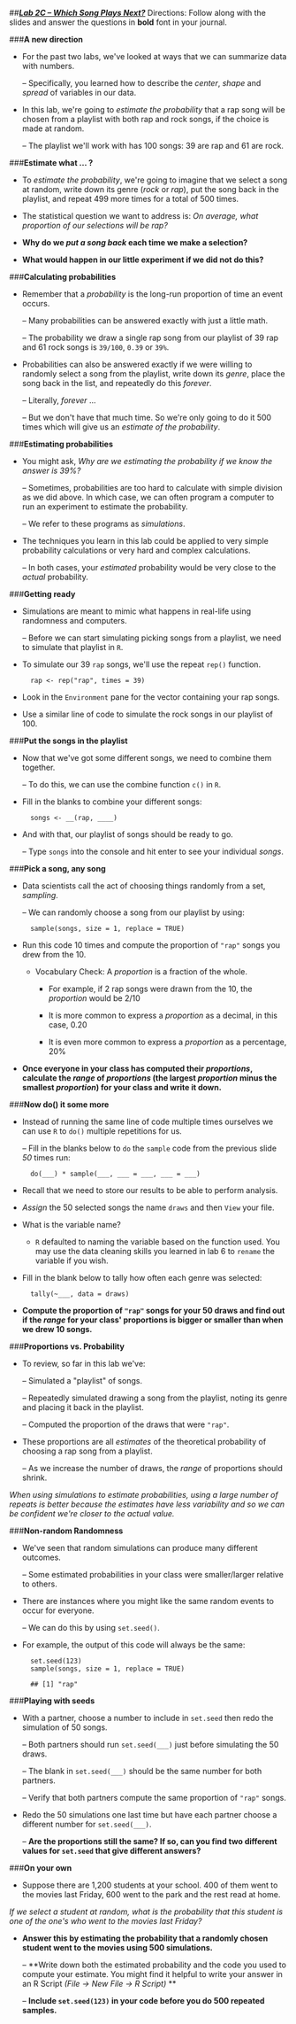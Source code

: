 ##***<u>Lab 2C – Which Song Plays Next?</u>***
Directions: Follow along with the slides and answer the questions in **bold** font in your journal.

###**A new direction**
* For the past two labs, we've looked at ways that we can summarize data with numbers.

    – Specifically, you learned how to describe the *center*, *shape* and *spread* of variables
    in our data.

* In this lab, we're going to *estimate the probability* that a rap song will be chosen from a
playlist with both rap and rock songs, if the choice is made at random.

    – The playlist we'll work with has 100 songs: 39 are rap and 61 are rock.

###**Estimate what ... ?**
* To *estimate the probability*, we're going to imagine that we select a song at random, write
down its genre (*rock* or *rap*), put the song back in the playlist, and repeat 499 more times for
a total of 500 times.

* The statistical question we want to address is: *On average, what proportion of our
selections will be rap?*

* **Why do we *put a song back* each time we make a selection?**

* **What would happen in our little experiment if we did not do this?**

###**Calculating probabilities**
* Remember that a *probability* is the long-run proportion of time an event occurs.

    – Many probabilities can be answered exactly with just a little math.

    – The probability we draw a single rap song from our playlist of 39 rap and 61 rock
    songs is ```39/100```, ```0.39``` or ```39%```.

* Probabilities can also be answered exactly if we were willing to randomly select a song from
the playlist, write down its *genre*, place the song back in the list, and repeatedly do this
*forever*.

    – Literally, *forever* ...

    – But we don't have that much time. So we're only going to do it 500 times which will
    give us an *estimate of the probability*.

###**Estimating probabilities**
* You might ask, *Why are we estimating the probability if we know the answer is 39%?*

    – Sometimes, probabilities are too hard to calculate with simple division as we did
    above. In which case, we can often program a computer to run an experiment to
    estimate the probability.

    – We refer to these programs as *simulations*.

* The techniques you learn in this lab could be applied to very simple probability calculations
or very hard and complex calculations.

    – In both cases, your *estimated* probability would be very close to the *actual*
    probability.

###**Getting ready**
* Simulations are meant to mimic what happens in real-life using randomness and computers.

    – Before we can start simulating picking songs from a playlist, we need to simulate
    that playlist in ```R```.

* To simulate our 39 ```rap``` songs, we'll use the repeat ```rep()``` function.

        rap <- rep("rap", times = 39)

* Look in the ```Environment``` pane for the vector containing your rap songs.

* Use a similar line of code to simulate the rock songs in our playlist of 100.

###**Put the songs in the playlist**

* Now that we've got some different songs, we need to combine them together.

    – To do this, we can use the combine function ```c()``` in ```R```.

* Fill in the blanks to combine your different songs:

        songs <- __(rap, ____)

* And with that, our playlist of songs should be ready to go.

    – Type ```songs``` into the console and hit enter to see your individual *songs*.

###**Pick a song, any song**
* Data scientists call the act of choosing things randomly from a set, *sampling*.

    – We can randomly choose a song from our playlist by using:

        sample(songs, size = 1, replace = TRUE)

* Run this code 10 times and compute the proportion of ```"rap"``` songs you drew from the 10.

    - Vocabulary Check: A *proportion* is a fraction of the whole.

        * For example, if 2 rap songs were drawn from the 10, the *proportion* would be 2/10

        * It is more common to express a *proportion* as a decimal, in this case, 0.20

        * It is even more common to express a *proportion* as a percentage, 20%

* **Once everyone in your class has computed their *proportions*, calculate the
    *range* of *proportions* (the largest *proportion* minus the smallest *proportion*)
    for your class and write it down.**

###**Now do() it some more**
* Instead of running the same line of code multiple times ourselves we can use ```R``` to ```do()```
multiple repetitions for us.

    – Fill in the blanks below to ```do``` the ```sample``` code from the previous slide *50* times run:

        do(___) * sample(___, ___ = ___, ___ = ___)

* Recall that we need to store our results to be able to perform analysis.

* *Assign* the 50 selected songs the name ```draws``` and then ```View``` your file.

* What is the variable name?

    - ```R``` defaulted to naming the variable based on the function used. You may use the data cleaning skills you learned in lab 6 to ```rename``` the variable if you wish.

* Fill in the blank below to tally how often each genre was selected:

        tally(~___, data = draws)

* **Compute the proportion of ```"rap"``` songs for your 50 draws and find out if the *range* for
your class' proportions is bigger or smaller than when we drew 10 songs.**

###**Proportions vs. Probability**

* To review, so far in this lab we've:

    – Simulated a "playlist" of songs.

    – Repeatedly simulated drawing a song from the playlist, noting its genre and placing
    it back in the playlist.

    – Computed the proportion of the draws that were ```"rap"```.

* These proportions are all *estimates* of the theoretical probability of choosing a rap song
from a playlist.

    – As we increase the number of draws, the *range* of proportions should shrink.

*When using simulations to estimate probabilities, using a large number of repeats is better because the
estimates have less variability and so we can be confident we're closer to the actual value.*

###**Non-random Randomness**
* We've seen that random simulations can produce many different outcomes.

    – Some estimated probabilities in your class were smaller/larger relative to others.

* There are instances where you might like the same random events to occur for everyone.

    – We can do this by using ```set.seed()```.

* For example, the output of this code will always be the same:


        set.seed(123)
        sample(songs, size = 1, replace = TRUE)

        ## [1] "rap"


###**Playing with seeds**
* With a partner, choose a number to include in ```set.seed``` then redo the simulation of 50
songs.

    – Both partners should run ```set.seed(___)``` just before simulating the 50 draws.

    – The blank in ```set.seed(___)``` should be the same number for both partners.

    – Verify that both partners compute the same proportion of ```"rap"``` songs.

* Redo the 50 simulations one last time but have each partner choose a different number for
```set.seed(___)```.

    – **Are the proportions still the same? If so, can you find two different values for
    ```set.seed``` that give different answers?**

###**On your own**
* Suppose there are 1,200 students at your school. 400 of them went to the movies last
Friday, 600 went to the park and the rest read at home.

*If we select a student at random, what is the probability that this student is one of the one's who went to
the movies last Friday?*

* **Answer this by estimating the probability that a randomly chosen student went to the
movies using 500 simulations.**

    – **Write down both the estimated probability and the code you used to compute
    your estimate. You might find it helpful to write your answer in an R Script
    *(File -> New File -> R Script)* **

    – **Include ```set.seed(123)``` in your code before you do 500 repeated samples.**